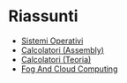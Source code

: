 # Riassunti

- [Sistemi Operativi](SistemiOperativi.md)
- [Calcolatori (Assembly)](Calcolatori-Assembly.md)
- [Calcolatori (Teoria)](Calcolatori-Teoria.md)
- [Fog And Cloud Computing](FogAndCloud.md)
